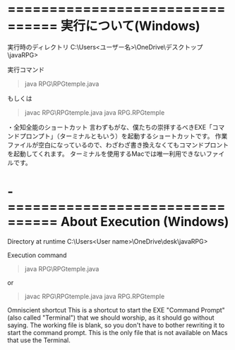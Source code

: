 ================================
実行について(Windows)
================================
実行時のディレクトリ
C:\Users\<ユーザー名>\OneDrive\デスクトップ\javaRPG>

実行コマンド
>java RPG\RPGtemple.java

もしくは
>javac RPG\RPGtemple.java
>java RPG.RPGtemple

・全知全能のショートカット
言わずもがな、僕たちの崇拝するべきEXE「コマンドプロンプト」（ターミナルともいう）を起動するショートカットです。
作業ファイルが空白になっているので、わざわざ書き換えなくてもコマンドプロントを起動してくれます。
ターミナルを使用するMacでは唯一利用できないファイルです。

-================================
About Execution (Windows)
================================
Directory at runtime
C:\Users\<User name>\OneDrive\desk\javaRPG>

Execution command
>java RPG\RPGtemple.java

or
>javac RPG\RPGtemple.java
>java RPG.RPGtemple

Omniscient shortcut
This is a shortcut to start the EXE "Command Prompt" (also called "Terminal") that we should worship, as it should go without saying.
The working file is blank, so you don't have to bother rewriting it to start the command prompt.
This is the only file that is not available on Macs that use the Terminal.
